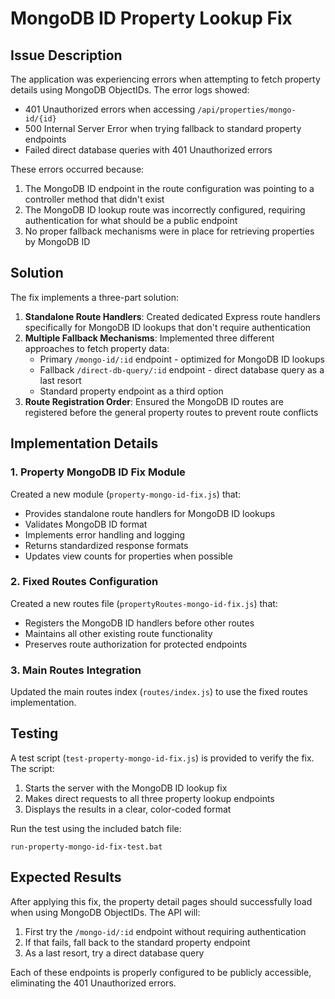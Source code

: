 # MongoDB ID Property Lookup Fix

## Issue Description

The application was experiencing errors when attempting to fetch property details using MongoDB ObjectIDs. The error logs showed:

- 401 Unauthorized errors when accessing `/api/properties/mongo-id/{id}`
- 500 Internal Server Error when trying fallback to standard property endpoints
- Failed direct database queries with 401 Unauthorized errors

These errors occurred because:

1. The MongoDB ID endpoint in the route configuration was pointing to a controller method that didn't exist
2. The MongoDB ID lookup route was incorrectly configured, requiring authentication for what should be a public endpoint
3. No proper fallback mechanisms were in place for retrieving properties by MongoDB ID

## Solution

The fix implements a three-part solution:

1. **Standalone Route Handlers**: Created dedicated Express route handlers specifically for MongoDB ID lookups that don't require authentication
2. **Multiple Fallback Mechanisms**: Implemented three different approaches to fetch property data:
   - Primary `/mongo-id/:id` endpoint - optimized for MongoDB ID lookups
   - Fallback `/direct-db-query/:id` endpoint - direct database query as a last resort
   - Standard property endpoint as a third option
3. **Route Registration Order**: Ensured the MongoDB ID routes are registered before the general property routes to prevent route conflicts

## Implementation Details

### 1. Property MongoDB ID Fix Module

Created a new module (`property-mongo-id-fix.js`) that:
- Provides standalone route handlers for MongoDB ID lookups
- Validates MongoDB ID format
- Implements error handling and logging
- Returns standardized response formats
- Updates view counts for properties when possible

### 2. Fixed Routes Configuration

Created a new routes file (`propertyRoutes-mongo-id-fix.js`) that:
- Registers the MongoDB ID handlers before other routes
- Maintains all other existing route functionality
- Preserves route authorization for protected endpoints

### 3. Main Routes Integration

Updated the main routes index (`routes/index.js`) to use the fixed routes implementation.

## Testing

A test script (`test-property-mongo-id-fix.js`) is provided to verify the fix. The script:

1. Starts the server with the MongoDB ID lookup fix
2. Makes direct requests to all three property lookup endpoints
3. Displays the results in a clear, color-coded format

Run the test using the included batch file:
```
run-property-mongo-id-fix-test.bat
```

## Expected Results

After applying this fix, the property detail pages should successfully load when using MongoDB ObjectIDs. The API will:

1. First try the `/mongo-id/:id` endpoint without requiring authentication
2. If that fails, fall back to the standard property endpoint
3. As a last resort, try a direct database query

Each of these endpoints is properly configured to be publicly accessible, eliminating the 401 Unauthorized errors.
